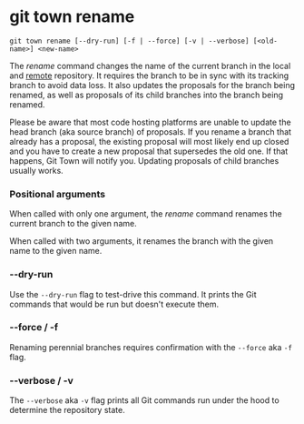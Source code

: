 # git town rename

```command-summary
git town rename [--dry-run] [-f | --force] [-v | --verbose] [<old-name>] <new-name>
```

The _rename_ command changes the name of the current branch in the local and
[remote](../preferences/dev-remote.md) repository. It requires the branch to be
in sync with its tracking branch to avoid data loss. It also updates the
proposals for the branch being renamed, as well as proposals of its child
branches into the branch being renamed.

Please be aware that most code hosting platforms are unable to update the head
branch (aka source branch) of proposals. If you rename a branch that already has
a proposal, the existing proposal will most likely end up closed and you have to
create a new proposal that supersedes the old one. If that happens, Git Town
will notify you. Updating proposals of child branches usually works.

### Positional arguments

When called with only one argument, the _rename_ command renames the current
branch to the given name.

When called with two arguments, it renames the branch with the given name to the
given name.

### --dry-run

Use the `--dry-run` flag to test-drive this command. It prints the Git commands
that would be run but doesn't execute them.

### --force / -f

Renaming perennial branches requires confirmation with the `--force` aka `-f`
flag.

### --verbose / -v

The `--verbose` aka `-v` flag prints all Git commands run under the hood to
determine the repository state.
